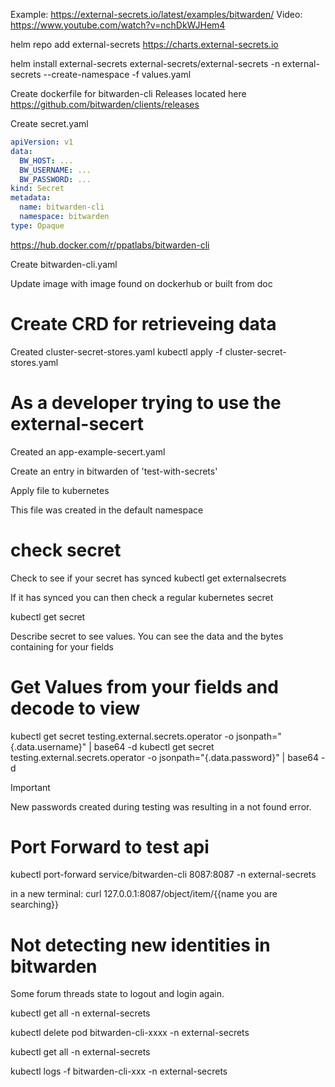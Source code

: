 Example: https://external-secrets.io/latest/examples/bitwarden/
Video: https://www.youtube.com/watch?v=nchDkWJHem4

helm repo add external-secrets https://charts.external-secrets.io

helm install external-secrets external-secrets/external-secrets -n external-secrets --create-namespace -f values.yaml

Create dockerfile for bitwarden-cli
Releases located here https://github.com/bitwarden/clients/releases



Create secret.yaml
```yaml
apiVersion: v1
data:
  BW_HOST: ...
  BW_USERNAME: ...
  BW_PASSWORD: ...
kind: Secret
metadata:
  name: bitwarden-cli
  namespace: bitwarden
type: Opaque
```
https://hub.docker.com/r/ppatlabs/bitwarden-cli

Create bitwarden-cli.yaml

Update image with image found on dockerhub or built from doc


# Create CRD for retrieveing data
Created cluster-secret-stores.yaml
kubectl apply -f cluster-secret-stores.yaml


# As a developer trying to use the external-secert

Created an app-example-secert.yaml

Create an entry in bitwarden of 'test-with-secrets'

Apply file to kubernetes

This file was created in the default namespace

# check secret
Check to see if your secret has synced
kubectl get externalsecrets

If it has synced you can then check a regular kubernetes secret

kubectl get secret

Describe secret to see values.
You can see the data and the bytes containing for your fields

# Get Values from your fields and decode to view
kubectl get secret testing.external.secrets.operator -o jsonpath="{.data.username}" | base64 -d
kubectl get secret testing.external.secrets.operator -o jsonpath="{.data.password}" | base64 -d



> [!IMPORTANT] 
> New passwords created during testing was resulting in a not found error.
> 

# Port Forward to test api
kubectl port-forward service/bitwarden-cli 8087:8087 -n external-secrets

in a new terminal:
curl 127.0.0.1:8087/object/item/{{name you are searching}}


# Not detecting new identities in bitwarden
Some forum threads state to logout and login again. 

kubectl get all -n external-secrets

kubectl delete pod bitwarden-cli-xxxx -n external-secrets

kubectl get all -n external-secrets

kubectl logs -f bitwarden-cli-xxx -n external-secrets